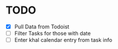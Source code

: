 # TODO

- [x] Pull Data from Todoist
- [ ] Filter Tasks for those with date 
- [ ] Enter khal calendar entry from task info
